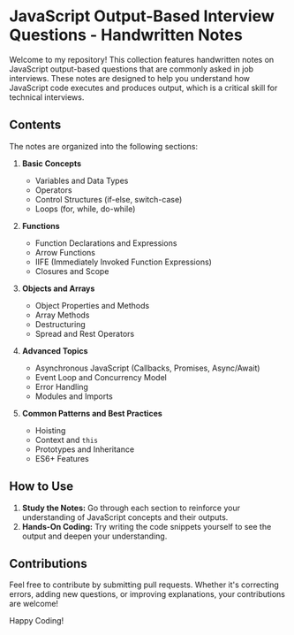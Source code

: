 
# JavaScript Output-Based Interview Questions - Handwritten Notes

Welcome to my repository! This collection features handwritten notes on JavaScript output-based questions that are commonly asked in job interviews. These notes are designed to help you understand how JavaScript code executes and produces output, which is a critical skill for technical interviews.

## Contents

The notes are organized into the following sections:

1. **Basic Concepts**
   - Variables and Data Types
   - Operators
   - Control Structures (if-else, switch-case)
   - Loops (for, while, do-while)
   
2. **Functions**
   - Function Declarations and Expressions
   - Arrow Functions
   - IIFE (Immediately Invoked Function Expressions)
   - Closures and Scope

3. **Objects and Arrays**
   - Object Properties and Methods
   - Array Methods
   - Destructuring
   - Spread and Rest Operators

4. **Advanced Topics**
   - Asynchronous JavaScript (Callbacks, Promises, Async/Await)
   - Event Loop and Concurrency Model
   - Error Handling
   - Modules and Imports

5. **Common Patterns and Best Practices**
   - Hoisting
   - Context and `this`
   - Prototypes and Inheritance
   - ES6+ Features

## How to Use

1. **Study the Notes:** Go through each section to reinforce your understanding of JavaScript concepts and their outputs.
2. **Hands-On Coding:** Try writing the code snippets yourself to see the output and deepen your understanding.

## Contributions

Feel free to contribute by submitting pull requests. Whether it's correcting errors, adding new questions, or improving explanations, your contributions are welcome!


Happy Coding!

